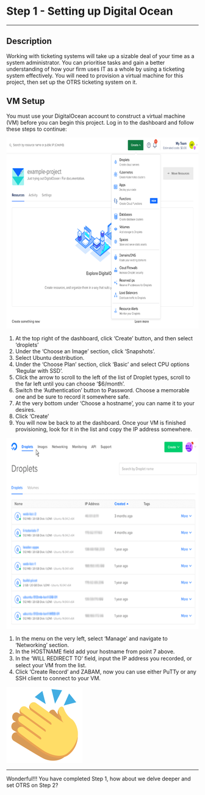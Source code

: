 # Step 1 - Setting up Digital Ocean

<hr>

<h2> Description </h2>

<p>Working with ticketing systems will take up a sizable deal of your time as a system administrator. You can prioritise tasks and gain a better understanding of how your firm uses IT as a whole by using a ticketing system effectively.
You will need to provision a virtual machine for this project, then set up the OTRS ticketing system on it.</p>



<h2> VM Setup </h2>

<p>You must use your DigitalOcean account to construct a virtual machine (VM) before you can begin this project. Log in to the dashboard and follow these steps to continue:</p>

<img src="https://github.com/IasonKotakis/Mattermost-Deployment-Digital-Ocean/blob/images/images/create%20droplet.png" alt="create droplet " width="700px" height="500px">

<ol>
    <li>At the top right of the dashboard, click ‘Create’ button, and then select ‘droplets’</li>
    <li>Under the ‘Choose an Image’ section, click ‘Snapshots’.</li>
    <li>Select Ubuntu destribution.</li>
    <li>Under the ‘Choose Plan’ section, click ‘Basic’ and select CPU options ‘Regular with SSD’.</li>
    <li>Click the arrow to scroll to the left of the list of Droplet types, scroll to the far left until you can choose ‘$6/month’. </li>
    <li>Switch the ‘Authentication’ button to Password. Choose a memorable one and be sure to record it somewhere safe.</li>
    <li>At the very bottom under ‘Choose a hostname’, you can name it to your desires.</li>
    <li>Click ‘Create’</li>
    <li>You will now be back to at the dashboard. Once your VM is finished provisioning, look for it in the list and copy the IP address somewhere.</li>
</ol>

<img src="https://github.com/IasonKotakis/Mattermost-Deployment-Digital-Ocean/blob/images/images/droplet%20dashboard.png" alt="droplet dashboard" width="700px" height="500px">

<ol>
    <li>In the menu on the very left, select ‘Manage’ and navigate to ‘Networking’ section.</li>
    <li>In the HOSTNAME field add your hostname from point 7 above.</li>
    <li>In the ‘WILL REDIRECT TO’ ﬁeld, input the IP address you recorded, or
select your VM from the list.</li>
    <li>Click ‘Create Record’ and ZABAM, now you can use either PuTTy or any SSH client to connect to your VM.</li>
</ol>

<img src="https://github.com/IasonKotakis/Mattermost-Deployment-Digital-Ocean/blob/images/images/clapping-hands-emoji-clipart-md.png" alt="clapping hands" width="200px" height="200px">

<hr>

<p> Wonderful!!! You have completed Step 1, how about we delve deeper and set OTRS on Step 2?</p>
